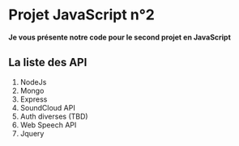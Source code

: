 # Projet JavaScript n°2

**Je vous présente notre code pour le second projet en  JavaScript**

## La liste des API

1. NodeJs
2. Mongo
3. Express 
4. SoundCloud API
5. Auth diverses (TBD)
6. Web Speech API
7. Jquery
